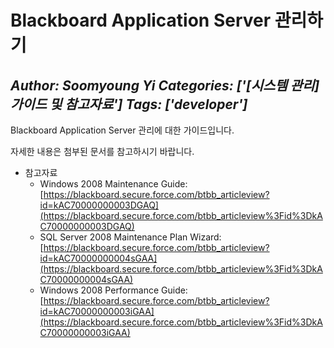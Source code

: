 # Blackboard Application Server 관리하기
*Author: Soomyoung Yi*
*Categories: ['[시스템 관리] 가이드 및 참고자료']*
*Tags: ['developer']*
---
Blackboard Application Server 관리에 대한 가이드입니다.

자세한 내용은 첨부된 문서를 참고하시기 바랍니다.

  * 참고자료
    * Windows 2008 Maintenance Guide: [https://blackboard.secure.force.com/btbb_articleview?id=kAC70000000003DGAQ](https://blackboard.secure.force.com/btbb_articleview%3Fid%3DkAC70000000003DGAQ)
    * SQL Server 2008 Maintenance Plan Wizard: [https://blackboard.secure.force.com/btbb_articleview?id=kAC70000000004sGAA](https://blackboard.secure.force.com/btbb_articleview%3Fid%3DkAC70000000004sGAA)
    * Windows 2008 Performance Guide: [https://blackboard.secure.force.com/btbb_articleview?id=kAC70000000003iGAA](https://blackboard.secure.force.com/btbb_articleview%3Fid%3DkAC70000000003iGAA)

